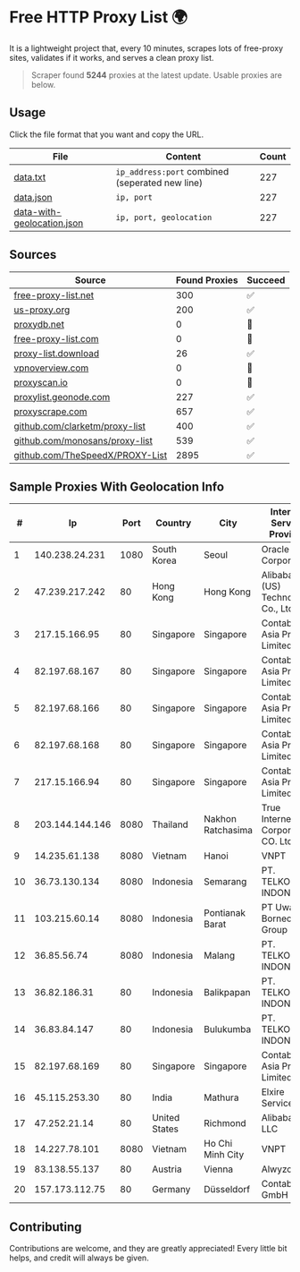 
# Free HTTP Proxy List 🌍

It is a lightweight project that, every 10 minutes, scrapes lots of free-proxy sites, validates if it works, and serves a clean proxy list.


> Scraper found **5244** proxies at the latest update. Usable proxies are below.

## Usage

Click the file format that you want and copy the URL.


|File|Content|Count|
|----|-------|-----|
|[data.txt](https://raw.githubusercontent.com/themiralay/Proxy-List-World/master/data.txt)|`ip_address:port` combined (seperated new line)|227|
|[data.json](https://raw.githubusercontent.com/themiralay/Proxy-List-World/master/data.json)|`ip, port`|227|
|[data-with-geolocation.json](https://raw.githubusercontent.com/themiralay/Proxy-List-World/master/data-with-geolocation.json)|`ip, port, geolocation`|227|

## Sources

|Source|Found Proxies|Succeed|
|------|-------------|-------|
|[free-proxy-list.net](https://free-proxy-list.net)|300|✅|
|[us-proxy.org](https://www.us-proxy.org)|200|✅|
|[proxydb.net](http://proxydb.net)|0|🚫|
|[free-proxy-list.com](https://free-proxy-list.com/?page=&port=&type%5B%5D=http&type%5B%5D=https&up_time=0&search=Search)|0|🚫|
|[proxy-list.download](https://www.proxy-list.download/HTTP)|26|✅|
|[vpnoverview.com](https://vpnoverview.com/privacy/anonymous-browsing/free-proxy-servers)|0|🚫|
|[proxyscan.io](https://www.proxyscan.io)|0|🚫|
|[proxylist.geonode.com](https://proxylist.geonode.com/api/proxy-list?limit=300&page=1&sort_by=lastChecked&sort_type=desc&protocols=http,https)|227|✅|
|[proxyscrape.com](https://api.proxyscrape.com/v2/?request=displayproxies&protocol=http&timeout=10000&country=all&ssl=all&anonymity=all)|657|✅|
|[github.com/clarketm/proxy-list](https://raw.githubusercontent.com/clarketm/proxy-list/master/proxy-list-raw.txt)|400|✅|
|[github.com/monosans/proxy-list](https://raw.githubusercontent.com/monosans/proxy-list/main/proxies/http.txt)|539|✅|
|[github.com/TheSpeedX/PROXY-List](https://raw.githubusercontent.com/TheSpeedX/PROXY-List/master/http.txt)|2895|✅|


## Sample Proxies With Geolocation Info

|#|Ip|Port|Country|City|Internet Service Provider|
|-|--|----|-------|----|-------------------------|
|1|140.238.24.231|1080|South Korea|Seoul|Oracle Corporation|
|2|47.239.217.242|80|Hong Kong|Hong Kong|Alibaba (US) Technology Co., Ltd.|
|3|217.15.166.95|80|Singapore|Singapore|Contabo Asia Private Limited|
|4|82.197.68.167|80|Singapore|Singapore|Contabo Asia Private Limited|
|5|82.197.68.166|80|Singapore|Singapore|Contabo Asia Private Limited|
|6|82.197.68.168|80|Singapore|Singapore|Contabo Asia Private Limited|
|7|217.15.166.94|80|Singapore|Singapore|Contabo Asia Private Limited|
|8|203.144.144.146|8080|Thailand|Nakhon Ratchasima|True Internet Corporation CO. Ltd.|
|9|14.235.61.138|8080|Vietnam|Hanoi|VNPT|
|10|36.73.130.134|8080|Indonesia|Semarang|PT. TELKOM INDONESIA|
|11|103.215.60.14|8080|Indonesia|Pontianak Barat|PT Uwais Borneo Group|
|12|36.85.56.74|8080|Indonesia|Malang|PT. TELKOM INDONESIA|
|13|36.82.186.31|80|Indonesia|Balikpapan|PT. TELKOM INDONESIA|
|14|36.83.84.147|80|Indonesia|Bulukumba|PT. TELKOM INDONESIA|
|15|82.197.68.169|80|Singapore|Singapore|Contabo Asia Private Limited|
|16|45.115.253.30|80|India|Mathura|Elxire Services|
|17|47.252.21.14|80|United States|Richmond|Alibaba.com LLC|
|18|14.227.78.101|8080|Vietnam|Ho Chi Minh City|VNPT|
|19|83.138.55.137|80|Austria|Vienna|Alwyzon|
|20|157.173.112.75|80|Germany|Düsseldorf|Contabo GmbH|



## Contributing

Contributions are welcome, and they are greatly appreciated! Every
little bit helps, and credit will always be given.

